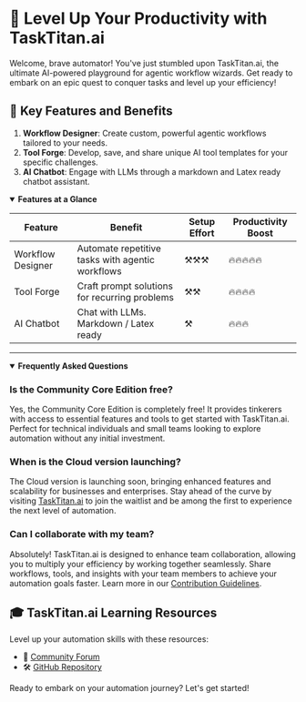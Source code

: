 # 🚀 Level Up Your Productivity with TaskTitan.ai

Welcome, brave automator! You've just stumbled upon TaskTitan.ai, the ultimate AI-powered playground for agentic workflow wizards. Get ready to embark on an epic quest to conquer tasks and level up your efficiency!

## 🌟 Key Features and Benefits

1. **Workflow Designer**: Create custom, powerful agentic workflows tailored to your needs.
2. **Tool Forge**: Develop, save, and share unique AI tool templates for your specific challenges.
3. **AI Chatbot**: Engage with LLMs through a markdown and Latex ready chatbot assistant.

<details open>
<summary><strong>Features at a Glance</strong></summary>

| Feature | Benefit | Setup Effort | Productivity Boost |
|---------|---------|--------------|---------------------|
| Workflow Designer | Automate repetitive tasks with agentic workflows | ⚒️⚒️⚒️| 🔥🔥🔥🔥🔥 |
| Tool Forge | Craft prompt solutions for recurring problems | ⚒️⚒️ | 🔥🔥🔥🔥 |
| AI Chatbot | Chat with LLMs. Markdown / Latex ready | ⚒️ | 🔥🔥🔥 |

</details>

---

<details open>
<summary><strong>Frequently Asked Questions</strong></summary>


### Is the Community Core Edition free?
Yes, the Community Core Edition is completely free! It provides tinkerers with access to essential features and tools to get started with TaskTitan.ai. Perfect for technical individuals and small teams looking to explore automation without any initial investment.

### When is the Cloud version launching?
The Cloud version is launching soon, bringing enhanced features and scalability for businesses and enterprises. Stay ahead of the curve by visiting [TaskTitan.ai](https://tasktitan.ai) to join the waitlist and be among the first to experience the next level of automation.


### Can I collaborate with my team?
Absolutely! TaskTitan.ai is designed to enhance team collaboration, allowing you to multiply your efficiency by working together seamlessly. Share workflows, tools, and insights with your team members to achieve your automation goals faster. Learn more in our [Contribution Guidelines](/docs/dev/contribution-guidelines).

</details>

## 🎓 TaskTitan.ai Learning Resources

Level up your automation skills with these resources:

- 💬 [Community Forum](https://discord.gg/nwXJMnHmXP)
- 🛠️ [GitHub Repository](https://github.com/TaskTitan/community-core)

Ready to embark on your automation journey? Let's get started!